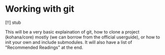 # Working with git

[!!] stub

This will be a very basic explaination of git, how to clone a project (kohana/core) mostly (we can borrow from the official userguide), or how to init your own and include submodules.  It will also have a list of "Recommended Readings" at the end.